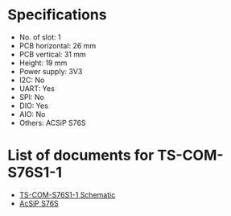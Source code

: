 # Specifications
- No. of slot: 1
- PCB horizontal: 26 mm
- PCB vertical: 31 mm
- Height: 19 mm
- Power supply: 3V3
- I2C: No
- UART: Yes
- SPI: No
- DIO: Yes
- AIO: No
- Others: ACSiP S76S

# List of documents for TS-COM-S76S1-1
- [TS-COM-S76S1-1 Schematic](TS-COM-S76S1-1_SCH.pdf)
- [AcSiP S76S](http://www.acsip.com.tw/upload/product_attach/S76S_Brief_ver02.pdf)
